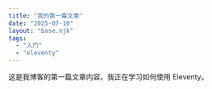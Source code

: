 ```yaml
---
title: "我的第一篇文章"
date: "2025-07-10"
layout: "base.njk"
tags:
  - "入门"
  - "eleventy"
---
```


这是我博客的第一篇文章内容。我正在学习如何使用 Eleventy。